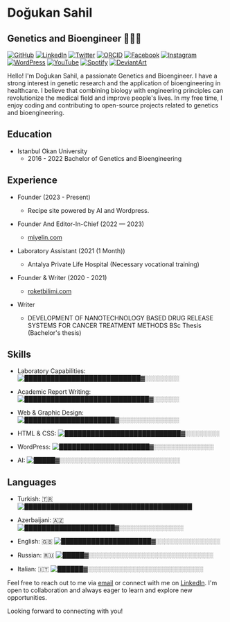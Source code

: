 # Doğukan Sahil

## Genetics and Bioengineer 👨🏽‍🔬

[![GitHub](https://img.shields.io/badge/GitHub-dogukansahil-blue?style=flat&logo=github)](https://github.com/dogukansahil)
[![LinkedIn](https://img.shields.io/badge/LinkedIn-dogukansahil-blue?style=flat&logo=linkedin)](https://www.linkedin.com/in/dogukansahil)
[![Twitter](https://img.shields.io/badge/Twitter-dogukansahil-blue?style=flat&logo=twitter)](https://twitter.com/dogukansahil)
[![ORCID](https://img.shields.io/badge/ORCID-0000--0001--5943--1401-blue?style=flat)](https://orcid.org/0000-0001-5943-1401)
[![Facebook](https://img.shields.io/badge/Facebook-DogukanSahilF-blue?style=flat&logo=facebook)](https://www.facebook.com/DogukanSahilF)
[![Instagram](https://img.shields.io/badge/Instagram-dogukansahil-blue?style=flat&logo=instagram)](https://www.instagram.com/dogukansahil/)
[![WordPress](https://img.shields.io/badge/WordPress-dogukansahil-blue?style=flat&logo=wordpress)](https://profiles.wordpress.org/dogukansahil/)
[![YouTube](https://img.shields.io/badge/YouTube-DoguSahil-red?style=flat&logo=youtube)](https://www.youtube.com/@DoguSahil)
[![Spotify](https://img.shields.io/badge/Spotify-DogukanSahil-green?style=flat&logo=spotify)](https://open.spotify.com/show/2E5z1FmExb8ozaJjuI9d7J?si=nACyI38UTSis-i1HmslgWg)
[![DeviantArt](https://img.shields.io/badge/DeviantArt-dogukansahil-blue?style=flat&logo=deviantart)](https://www.deviantart.com/dogukansahil)

Hello! I'm Doğukan Sahil, a passionate Genetics and Bioengineer. I have a strong interest in genetic research and the application of bioengineering in healthcare. I believe that combining biology with engineering principles can revolutionize the medical field and improve people's lives. In my free time, I enjoy coding and contributing to open-source projects related to genetics and bioengineering.

## Education

- Istanbul Okan University
  - 2016 - 2022 Bachelor of Genetics and Bioengineering

## Experience

- Founder (2023 - Present)
  - Recipe site powered by AI and Wordpress.

- Founder And Editor-In-Chief (2022 — 2023)
  - [miyelin.com](https://www.miyelin.com)

- Laboratory Assistant (2021 (1 Month))
  - Antalya Private Life Hospital (Necessary vocational training)

- Founder & Writer (2020 - 2021)
  - [roketbilimi.com](https://www.roketbilimi.com)

- Writer
  - DEVELOPMENT OF NANOTECHNOLOGY BASED DRUG RELEASE SYSTEMS FOR CANCER TREATMENT METHODS BSc Thesis (Bachelor's thesis)

## Skills

- Laboratory Capabilities: 
  ![███████████████████████████▓░░░░░░░░](https://progress-bar.dev/80/)

- Academic Report Writing: 
  ![█████████████████████████████▓░░░░░░](https://progress-bar.dev/90/)

- Web & Graphic Design: 
  ![█████████████████████▓░░░░░░░░░░░░░░](https://progress-bar.dev/70/)

- HTML & CSS: 
  ![███████████████████████████▓░░░░░░░░](https://progress-bar.dev/80/)

- WordPress: 
  ![█████████████████████▓░░░░░░░░░░░░░░](https://progress-bar.dev/70/)

- AI: 
  ![█████▓░░░░░░░░░░░░░░░░░░░░░░░░░░░░](https://progress-bar.dev/20/)

## Languages

- Turkish: 🇹🇷 
  ![███████████████████████████████████████](https://progress-bar.dev/100/)

- Azerbaijani: 🇦🇿 
  ![█████████████████████▓░░░░░░░░░░░░░░░](https://progress-bar.dev/70/)

- English: 🇬🇧 
  ![█████████████████████▓░░░░░░░░░░░░░░░](https://progress-bar.dev/70/)

- Russian: 🇷🇺 
  ![█████▓░░░░░░░░░░░░░░░░░░░░░░░░░░░░░](https://progress-bar.dev/20/)

- Italian: 🇮🇹 
  ![██████▓░░░░░░░░░░░░░░░░░░░░░░░░░░░](https://progress-bar.dev/30/)

Feel free to reach out to me via [email](mailto:dogukansahil@gmail.com) or connect with me on [LinkedIn](https://www.linkedin.com/in/dogukansahil). I'm open to collaboration and always eager to learn and explore new opportunities.

Looking forward to connecting with you!
